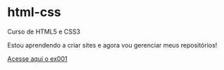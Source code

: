 # html-css
 Curso de HTML5 e CSS3

Estou aprendendo a criar sites e agora vou gerenciar meus repositórios!

<a href= "https://nathalopeszerbo.github.io/html-css/exercicios/ex001/index.html"> Acesse aqui o ex001 </a>